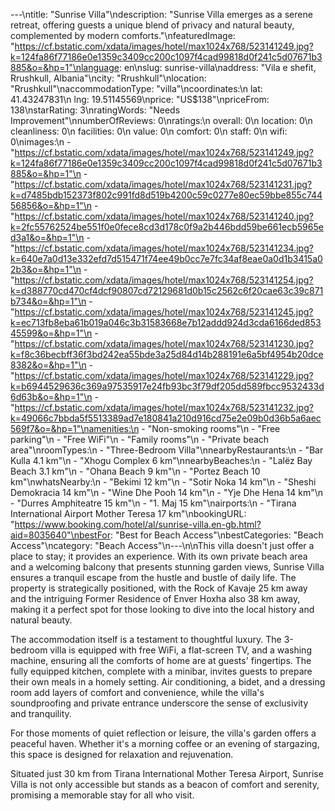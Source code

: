 ---\ntitle: "Sunrise Villa"\ndescription: "Sunrise Villa emerges as a serene retreat, offering guests a unique blend of privacy and natural beauty, complemented by modern comforts."\nfeaturedImage: "https://cf.bstatic.com/xdata/images/hotel/max1024x768/523141249.jpg?k=124fa86f77186e0e1359c3409cc200c1097f4cad99818d0f241c5d07671b3885&o=&hp=1"\nlanguage: en\nslug: sunrise-villa\naddress: "Vila e shefit, Rrushkull, Albania"\ncity: "Rrushkull"\nlocation: "Rrushkull"\naccommodationType: "villa"\ncoordinates:\n  lat: 41.43247831\n  lng: 19.51145569\nprice: "US$138"\npriceFrom: 138\nstarRating: 3\nratingWords: "Needs Improvement"\nnumberOfReviews: 0\nratings:\n  overall: 0\n  location: 0\n  cleanliness: 0\n  facilities: 0\n  value: 0\n  comfort: 0\n  staff: 0\n  wifi: 0\nimages:\n  - "https://cf.bstatic.com/xdata/images/hotel/max1024x768/523141249.jpg?k=124fa86f77186e0e1359c3409cc200c1097f4cad99818d0f241c5d07671b3885&o=&hp=1"\n  - "https://cf.bstatic.com/xdata/images/hotel/max1024x768/523141231.jpg?k=d7485bdb152373f802c991fd8d519b4200c59c0277e80ec59bbe855c74456856&o=&hp=1"\n  - "https://cf.bstatic.com/xdata/images/hotel/max1024x768/523141240.jpg?k=2fc55762524be551f0e0fece8cd3d178c0f9a2b446bdd59be661ecb5965ed3a1&o=&hp=1"\n  - "https://cf.bstatic.com/xdata/images/hotel/max1024x768/523141234.jpg?k=640e7a0d13e332efd7d515471f74ee49b0cc7e7fc34af8eae0a0d1b3415a02b3&o=&hp=1"\n  - "https://cf.bstatic.com/xdata/images/hotel/max1024x768/523141254.jpg?k=d388770cd470cf4dcf90807cd72129681d0b15c2562c6f20cae63c39c871b734&o=&hp=1"\n  - "https://cf.bstatic.com/xdata/images/hotel/max1024x768/523141245.jpg?k=ec713fb8eba61b019a046c3b31583668e7b12addd924d3cda6166ded85345599&o=&hp=1"\n  - "https://cf.bstatic.com/xdata/images/hotel/max1024x768/523141230.jpg?k=f8c36becbff36f3bd242ea55bde3a25d84d14b288191e6a5bf4954b20dce8382&o=&hp=1"\n  - "https://cf.bstatic.com/xdata/images/hotel/max1024x768/523141229.jpg?k=b6944529636c369a97535917e24fb93bc3f79df205dd589fbcc9532433d6d63b&o=&hp=1"\n  - "https://cf.bstatic.com/xdata/images/hotel/max1024x768/523141232.jpg?k=49066c7bbda5f5513389ad7e180841a210d916cd75e2e09b0d36b5a6aec569f7&o=&hp=1"\namenities:\n  - "Non-smoking rooms"\n  - "Free parking"\n  - "Free WiFi"\n  - "Family rooms"\n  - "Private beach area"\nroomTypes:\n  - "Three-Bedroom Villa"\nnearbyRestaurants:\n  - "Bar Kulla 4.1 km"\n  - "Xhogu Complex 6 km"\nnearbyBeaches:\n  - "Lalëz Bay Beach 3.1 km"\n  - "Ohana Beach 9 km"\n  - "Portez Beach 10 km"\nwhatsNearby:\n  - "Bekimi 12 km"\n  - "Sotir Noka 14 km"\n  - "Sheshi Demokracia 14 km"\n  - "Wine Dhe Pooh 14 km"\n  - "Yje Dhe Hena 14 km"\n  - "Durres Amphiteatre 15 km"\n  - "1. Maj 15 km"\nairports:\n  - "Tirana International Airport Mother Teresa 17 km"\nbookingURL: "https://www.booking.com/hotel/al/sunrise-villa.en-gb.html?aid=8035640"\nbestFor: "Best for Beach Access"\nbestCategories: "Beach Access"\ncategory: "Beach Access"\n---\n\nThis villa doesn't just offer a place to stay; it provides an experience. With its own private beach area and a welcoming balcony that presents stunning garden views, Sunrise Villa ensures a tranquil escape from the hustle and bustle of daily life. The property is strategically positioned, with the Rock of Kavaje 25 km away and the intriguing Former Residence of Enver Hoxha also 38 km away, making it a perfect spot for those looking to dive into the local history and natural beauty.

The accommodation itself is a testament to thoughtful luxury. The 3-bedroom villa is equipped with free WiFi, a flat-screen TV, and a washing machine, ensuring all the comforts of home are at guests' fingertips. The fully equipped kitchen, complete with a minibar, invites guests to prepare their own meals in a homely setting. Air conditioning, a bidet, and a dressing room add layers of comfort and convenience, while the villa's soundproofing and private entrance underscore the sense of exclusivity and tranquility.

For those moments of quiet reflection or leisure, the villa's garden offers a peaceful haven. Whether it's a morning coffee or an evening of stargazing, this space is designed for relaxation and rejuvenation.

Situated just 30 km from Tirana International Mother Teresa Airport, Sunrise Villa is not only accessible but stands as a beacon of comfort and serenity, promising a memorable stay for all who visit.